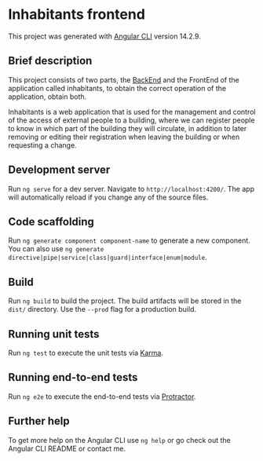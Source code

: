 # Inhabitants frontend

This project was generated with [Angular CLI](https://github.com/angular/angular-cli) version 14.2.9.

## Brief description

This project consists of two parts, the [BackEnd](https://github.com/CristCT/inhabitants_backend) and the FrontEnd of the application called inhabitants, to obtain the correct operation of the application, obtain both.

Inhabitants is a web application that is used for the management and control of the access of external people to a building, where we can register people to know in which part of the building they will circulate, in addition to later removing or editing their registration when leaving the building or when requesting a change.

## Development server

Run `ng serve` for a dev server. Navigate to `http://localhost:4200/`. The app will automatically reload if you change any of the source files.

## Code scaffolding

Run `ng generate component component-name` to generate a new component. You can also use `ng generate directive|pipe|service|class|guard|interface|enum|module`.

## Build

Run `ng build` to build the project. The build artifacts will be stored in the `dist/` directory. Use the `--prod` flag for a production build.

## Running unit tests

Run `ng test` to execute the unit tests via [Karma](https://karma-runner.github.io/latest/index.html).

## Running end-to-end tests

Run `ng e2e` to execute the end-to-end tests via [Protractor](https://github.com/angular/protractor).

## Further help

To get more help on the Angular CLI use `ng help` or go check out the Angular CLI README or contact me.
